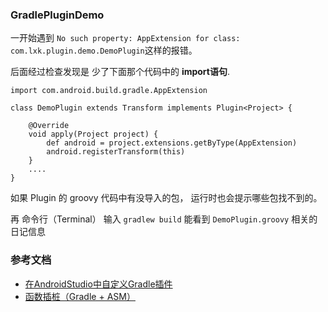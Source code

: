 ### GradlePluginDemo

一开始遇到 `No such property: AppExtension for class: com.lxk.plugin.demo.DemoPlugin`这样的报错。

后面经过检查发现是 少了下面那个代码中的 **import语句**.
```
import com.android.build.gradle.AppExtension

class DemoPlugin extends Transform implements Plugin<Project> {

    @Override
    void apply(Project project) {
        def android = project.extensions.getByType(AppExtension)
        android.registerTransform(this)
    }
    ....
}
```

如果 Plugin 的 groovy 代码中有没导入的包， 运行时也会提示哪些包找不到的。


再 命令行（Terminal） 输入 `gradlew build` 能看到 `DemoPlugin.groovy` 相关的日记信息


### 参考文档
* [在AndroidStudio中自定义Gradle插件](https://blog.csdn.net/huachao1001/article/details/51810328) 
* [函数插桩（Gradle + ASM）](https://juejin.im/post/5c6eaa066fb9a049fc042048)
